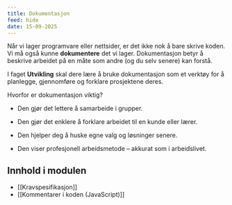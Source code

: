 ```yaml
---
title: Dokumentasjon
feed: hide
date: 15-09-2025
---
```


Når vi lager programvare eller nettsider, er det ikke nok å bare skrive koden. Vi må også kunne **dokumentere** det vi lager. Dokumentasjon betyr å beskrive arbeidet på en måte som andre (og du selv senere) kan forstå.

I faget **Utvikling** skal dere lære å bruke dokumentasjon som et verktøy for å planlegge, gjennomføre og forklare prosjektene deres.


Hvorfor er dokumentasjon viktig?

- Den gjør det lettere å samarbeide i grupper.
    
- Den gjør det enklere å forklare arbeidet til en kunde eller lærer.
    
- Den hjelper deg å huske egne valg og løsninger senere.
    
- Den viser profesjonell arbeidsmetode – akkurat som i arbeidslivet.

## Innhold i modulen
* [[Kravspesifikasjon]]
* [[Kommentarer i koden (JavaScript)]]